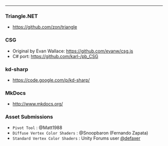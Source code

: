 <div></div>

---

### Triangle.NET

- https://github.com/zon/triangle

### CSG

- Original by Evan Wallace: https://github.com/evanw/csg.js
- C# port: https://github.com/karl-/pb_CSG

### kd-sharp

- https://code.google.com/p/kd-sharp/

### MkDocs

- http://www.mkdocs.org/

### Asset Submissions

- `Pivot Tool` : @Matt1988
- `Diffuse Vertex Color Shaders` : @Snoopbaron (Fernando Zapata)
- `Standard Vertex Color Shaders` : Unity Forums user [@defaxer](http://forum.unity3d.com/threads/standard-shader-with-vertex-colors.316529/)
